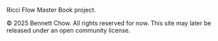 <!DOCTYPE html>
<html lang="en">
<head>
  <meta charset="utf-8" />
  <meta name="viewport" content="width=device-width, initial-scale=1" />
  <title>Ricci Flow Master Book project</title>
</head>
<body>
  <p>Ricci Flow Master Book project.</p>

<footer>
  <p>&copy; 2025 Bennett Chow. All rights reserved for now. 
  This site may later be released under an open community license.</p>
</footer>
  
</body>
</html>
